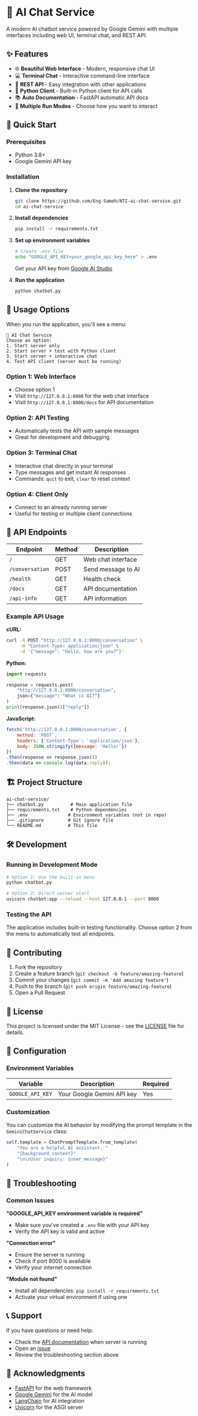 # 🤖 AI Chat Service

A modern AI chatbot service powered by Google Gemini with multiple interfaces including web UI, terminal chat, and REST API.

## ✨ Features

- 🌐 **Beautiful Web Interface** - Modern, responsive chat UI
- 💻 **Terminal Chat** - Interactive command-line interface  
- 🔌 **REST API** - Easy integration with other applications
- 🐍 **Python Client** - Built-in Python client for API calls
- 📚 **Auto Documentation** - FastAPI automatic API docs
- 🎯 **Multiple Run Modes** - Choose how you want to interact

## 🚀 Quick Start

### Prerequisites

- Python 3.8+
- Google Gemini API key

### Installation

1. **Clone the repository**
   ```bash
   git clone https://github.com/Eng-Sameh/NTI-ai-chat-service.git
   cd ai-chat-service
   ```

2. **Install dependencies**
   ```bash
   pip install -r requirements.txt
   ```

3. **Set up environment variables**
   ```bash
   # Create .env file
   echo "GOOGLE_API_KEY=your_google_api_key_here" > .env
   ```
   
   Get your API key from [Google AI Studio](https://makersuite.google.com/app/apikey)

4. **Run the application**
   ```bash
   python chatbot.py
   ```

## 🎯 Usage Options

When you run the application, you'll see a menu:

```
🚀 AI Chat Service
Choose an option:
1. Start server only
2. Start server + test with Python client  
3. Start server + interactive chat
4. Test API client (server must be running)
```

### Option 1: Web Interface
- Choose option 1
- Visit `http://127.0.0.1:8000` for the web chat interface
- Visit `http://127.0.0.1:8000/docs` for API documentation

### Option 2: API Testing
- Automatically tests the API with sample messages
- Great for development and debugging

### Option 3: Terminal Chat
- Interactive chat directly in your terminal
- Type messages and get instant AI responses
- Commands: `quit` to exit, `clear` to reset context

### Option 4: Client Only
- Connect to an already running server
- Useful for testing or multiple client connections

## 🔌 API Endpoints

| Endpoint | Method | Description |
|----------|--------|-------------|
| `/` | GET | Web chat interface |
| `/conversation` | POST | Send message to AI |
| `/health` | GET | Health check |
| `/docs` | GET | API documentation |
| `/api-info` | GET | API information |

### Example API Usage

**cURL:**
```bash
curl -X POST "http://127.0.0.1:8000/conversation" \
     -H "Content-Type: application/json" \
     -d '{"message": "Hello, how are you?"}'
```

**Python:**
```python
import requests

response = requests.post(
    "http://127.0.0.1:8000/conversation",
    json={"message": "What is AI?"}
)
print(response.json()["reply"])
```

**JavaScript:**
```javascript
fetch('http://127.0.0.1:8000/conversation', {
    method: 'POST',
    headers: {'Content-Type': 'application/json'},
    body: JSON.stringify({message: 'Hello!'})
})
.then(response => response.json())
.then(data => console.log(data.reply));
```

## 🏗️ Project Structure

```
ai-chat-service/
├── chatbot.py          # Main application file
├── requirements.txt    # Python dependencies
├── .env               # Environment variables (not in repo)
├── .gitignore         # Git ignore file
└── README.md          # This file
```

## 🛠️ Development

### Running in Development Mode
```bash
# Option 1: Use the built-in menu
python chatbot.py

# Option 2: Direct server start
uvicorn chatbot:app --reload --host 127.0.0.1 --port 8000
```

### Testing the API
The application includes built-in testing functionality. Choose option 2 from the menu to automatically test all endpoints.

## 🤝 Contributing

1. Fork the repository
2. Create a feature branch (`git checkout -b feature/amazing-feature`)
3. Commit your changes (`git commit -m 'Add amazing feature'`)
4. Push to the branch (`git push origin feature/amazing-feature`)
5. Open a Pull Request

## 📝 License

This project is licensed under the MIT License - see the [LICENSE](LICENSE) file for details.

## 🔧 Configuration

### Environment Variables

| Variable | Description | Required |
|----------|-------------|----------|
| `GOOGLE_API_KEY` | Your Google Gemini API key | Yes |

### Customization

You can customize the AI behavior by modifying the prompt template in the `GeminiChatService` class:

```python
self.template = ChatPromptTemplate.from_template(
    "You are a helpful AI assistant. "
    "{background_context}"
    "\n\nUser inquiry: {user_message}"
)
```

## 🚨 Troubleshooting

### Common Issues

**"GOOGLE_API_KEY environment variable is required"**
- Make sure you've created a `.env` file with your API key
- Verify the API key is valid and active

**"Connection error"**
- Ensure the server is running
- Check if port 8000 is available
- Verify your internet connection

**"Module not found"**
- Install all dependencies: `pip install -r requirements.txt`
- Activate your virtual environment if using one

## 📞 Support

If you have questions or need help:
- Check the [API documentation](http://127.0.0.1:8000/docs) when server is running
- Open an [issue](https://github.com/YOUR_USERNAME/ai-chat-service/issues)
- Review the troubleshooting section above

## 🌟 Acknowledgments

- [FastAPI](https://fastapi.tiangolo.com/) for the web framework
- [Google Gemini](https://ai.google.dev/) for the AI model
- [LangChain](https://langchain.com/) for AI integration
- [Uvicorn](https://www.uvicorn.org/) for the ASGI server